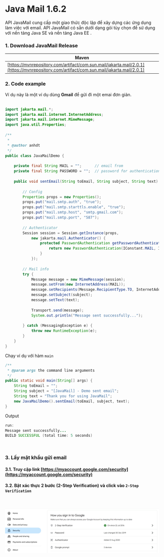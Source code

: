 # Java Mail 1.6.2

API JavaMail cung cấp một giao thức độc lập để xây dựng các ứng dụng làm việc với email. API JavaMail có sẵn dưới dạng gói tùy chọn để sử dụng với nền tảng Java SE và nền tảng Java EE .

### 1. Download JavaMail Release

|Maven|
|---|
|[https://mvnrepository.com/artifact/com.sun.mail/jakarta.mail/2.0.1](https://mvnrepository.com/artifact/com.sun.mail/jakarta.mail/2.0.1)|

### 2. Code example

Ví dụ này là một ví dụ dùng **Gmail** để gửi đi một emai đơn giản.

```java
        
import jakarta.mail.*;
import jakarta.mail.internet.InternetAddress;
import jakarta.mail.internet.MimeMessage;
import java.util.Properties;

/**
 *
 * @author anhdt
 */
public class JavaMailDemo {
    
    private final String MAIL = "";      // email from
    private final String PASSWORD = "";  // password for authentication
    
    public void sentEmail(String toEmail, String subject, String text) {
        
        // Config
        Properties props = new Properties();
        props.put("mail.smtp.auth", "true");
        props.put("mail.smtp.starttls.enable", "true");
        props.put("mail.smtp.host", "smtp.gmail.com");
        props.put("mail.smtp.port", "587");
        
        // Authenticator
        Session session = Session.getInstance(props,
            new jakarta.mail.Authenticator() {
                protected PasswordAuthentication getPasswordAuthentication() {
                    return new PasswordAuthentication(IConstant.MAIL, IConstant.PASSWORD);
                }
            });

        // Mail info
        try {
            Message message = new MimeMessage(session);
            message.setFrom(new InternetAddress(MAIL));
            message.setRecipients(Message.RecipientType.TO, InternetAddress.parse(toEmail));
            message.setSubject(subject);
            message.setText(text);

            Transport.send(message);           
            System.out.println("Message sent successfully...");
            
        } catch (MessagingException e) {
            throw new RuntimeException(e);
        }
    }    
}

```

Chạy ví dụ với hàm `main`
```java
/**
 * @param args the command line arguments
 */
public static void main(String[] args) {
    String toEmail = "";
    String subject = "[JavaMail] - Demo sent email";
    String text = "Thank you for using JavaMail";
    new JavaMailDemo().sentEmail(toEmail, subject, text);
}
```

Output
```java
run:
Message sent successfully...
BUILD SUCCESSFUL (total time: 5 seconds)
```
<br />

### 3. Lấy mật khẩu gửi email

#### 3.1. Truy cập link [https://myaccount.google.com/security](https://myaccount.google.com/security)
#### 3.2. Bật xác thực 2 bước (2-Step Verification) và click vào `2-Step Verification`

<br />

<p align="center">
  <img src="https://github.com/AnhDT0407/Course-JavaCore/blob/master/Java-Utils/IMG/2023-09-22_230658.png">
</p>

<br />


